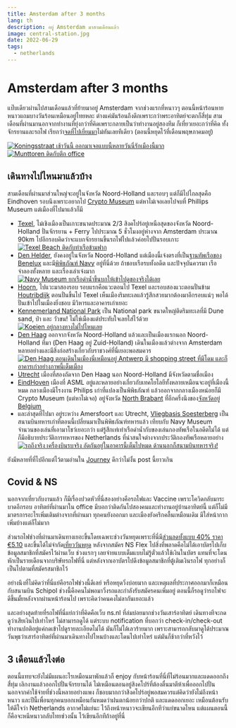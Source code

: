 ```yaml
---
title: Amsterdam after 3 months
lang: th
description: อยู่ Amsterdam มาสามเดือนแล้ว
image: central-station.jpg
date: 2022-06-29
tags:
  - netherlands
---
```


# Amsterdam after 3 months

แป๊บเดียวผ่านไปสามเดือนแล้วที่ย้ายมาอยู่ Amsterdam จากช่วงแรกที่หนาวๆ ตอนนี้หน้าร้อนหายหนาวแถมบางวันร้อนเหมือนอยู่ไทยหละ ต่างแค่มันร้อนถึงดึกเพราะกว่าพระอาทิตย์จะตกก็สี่ทุ่ม สามเดือนที่ผ่านมานอกจากทำงานที่ยุ่งกว่าที่คิดเพราะกลายเป็นว่าทำงานอยู่สองทีม ก็เที่ยวเยอะกว่าที่คิด ทั้งจักรยานและรถไฟ เรียกว่า[จดที่ไปเยี่ยมมา](/journeys/amsterdam/)ไม่ทันเลยทีเดียว (ตอนนี้หยุดไว้ที่เดือนพฤษภาคมอยู่)

[![Koningsstraat เช้าวันนี้ ออกมาเจอแบบนี้หลายวันนี่รักเมืองนี้มาก](koningsstraat.jpg)](koningsstraat.jpg)
[![Munttoren ติดกับตึก office](munttorent.jpg)](munttoren.jpg)

## เดินทางไปไหนมาแล้วบ้าง

สามเดือนที่ผ่านมาส่วนใหญ่จะอยู่ในจังหวัด Noord-Holland และรอบๆ แต่ก็มีไปไกลสุดคือ Eindhoven รอบนึงเพราะอยากไป [Crypto Museum](https://www.cryptomuseum.com/) แต่หาไม่เจอเลยไปจบที่ Phillips Museum แต่เมืองที่ไปมาแล้วก็มี

- [Texel](https://en.wikipedia.org/wiki/Texel), ไม่เชิงเมืองเป็นเกาะขนาดประมาณ 2/3 สิงคโปร์อยู่เหนือสุดของจังหวัด Noord-Holland ปั่นจักรยาน + Ferry ไปประมาณ 5 ชั่วโมงอยู่ห่างจาก Amsterdam ประมาณ 90km ไปอีกรอบคิดว่าจะแบกจักรยานขึ้นรถไฟไปแล้วค่อยไปปั่นรอบเกาะ
  [![Texel Beach ติดกับท่าเรือข้ามฟาก](texel-beach.jpg)](texel-beach.jpg)
- [Den Helder](https://en.wikipedia.org/wiki/Den_Helder), ยังคงอยู่ในจังหวัด Noord-Holland แต่เมืองนี้เจ๋งตรงที่เป็น[ฐานทัพเรือของ Benelux](https://english.defensie.nl/organisation/navy/navy-units/admiralty-benelux) และมี[พิพิธภัณฑ์ Navy](https://www.marinemuseum.nl/en/) อยู่ที่นี่ด้วย ถ้าชอบเรือรบทั้งอดีต และปัจจุบันควรมา เรือจำลองทั้งหลาย และเรื่องเล่าเจ๋งมาก
  [![Navy Museum ยกเรือดำน้ำขึ้นบกให้เข้าไปดูของจริงได้เลย](navy-museum.jpg)](navy-museum.jpg)
- [Hoorn](https://en.wikipedia.org/wiki/Hoorn), ไปแวะมาสองรอบ รอบแรกคือแวะตอนไป Texel และรอบสองแวะตอนปั่นข้าม [Houtribdijk](https://en.wikipedia.org/wiki/Houtribdijk) ตอนปั่นขึ้นไป Texel เห็นเมืองริมทะเลแล้วรู้สึกสวยมากต้องมาอีกรอบแน่ๆ พอได้ปั่นเข้าไปในเมืองยิ่งชอบ มีวิหารและอาคารเก่าเยอะ
- [Kennemerland National Park](https://en.wikipedia.org/wiki/Zuid-Kennemerland_National_Park) เป็น National park ขนาดใหญ่ติดริมทะเลที่มี Dune sand, ป่า และ วัวขน! ไม่ใช่เมืองแต่ประทับใจเลยใส่ไว้ด้วย
  [![Koeien อยู่กลางทางไม่ไปไหนเลย](koeien.jpg)](koeien.jpg)
- [Den Haag](https://nl.wikipedia.org/wiki/Den_Haag) ออกจากจังหวัด Noord-Holland แล้วและเป็นเมืองแรกนอก Noord-Holland ที่มา (Den Haag อยู่ Zuid-Holland) เดินในเมืองแล้วต่างจาก Amsterdam หลายอย่างและมีสิ่งก่อสร้างเกี่ยวกับราชวงศ์ที่นี่เยอะพอสมควร
  [![Den Haag ตอนเดินในเมืองนี่เหมือนอยู่ Antwerp มี shopping street ที่มีโดม และก็อาคารเก่าอย่างภาพนี้เต็มเมือง](denhaag.jpg)](denhaag.jpg)
- [Utrecht](https://en.wikipedia.org/wiki/Utrecht) เมืองที่สองถัดจาก Den Haag นอก Noord-Holland มีจังหวัดตามชื่อเมือง
- [EindHoven](https://en.wikipedia.org/wiki/Eindhoven) เมืองที่ ASML อยู่และหลายอย่างเกี่ยวกับเทคโยโลยีทั้งหลายเหมือนจะอยู่ที่เมืองนี้หมด กลางเมืองมีโรงงาน Philips เก่าที่แปลงเป็นพิพิธภัณฑ์ แล้วออกจากกลางเมืองหน่อยก็มี Crypto Museum (แต่หาไม่เจอ) อยู่จังหวัด [North Brabant](https://en.wikipedia.org/wiki/North_Brabant) ที่อีกครึ่งนึงของ[จังหวัดอยู่ Belgium](https://en.wikipedia.org/wiki/Province_of_Brabant)
- และล่าสุดที่ไปมา อยู่ระหว่าง Amersfoort และ Utrecht, [Vliegbasis Soesterberg](https://en.wikipedia.org/wiki/Soesterberg_Air_Base) เป็นสนามบินทหารเก่าที่ตอนนี้เปลี่ยนมาเป็นพิพิธภัณฑ์ทหารแล้ว เทียบกับ Navy Museum จำนวนของเล่นที่เอามาโชว์เยอะกว่า แต่รู้สึกเท่เท่าเรือดำน้ำกับของเล่นกองทัพเรือในอดีตไม่ได้ แต่ก็มีอธิบายประวัติการทหารของ Netherlands ที่น่าสนใจต่างจากประวัติกองทัพเรือหลายอย่าง
  [![รถถึงจริง เครื่องบินรบจริง อัดกันอยู่ในอาคารนี้เต็มไปหมด ด้านนอกก็สนามบินทหารจริง!](nmm.jpg)](nmm.jpg)

ยังมีหลายที่ที่ไปอีกแต่ไว้ตามอ่านใน [Journey](/journeys/amsterdam/) ดีกว่าไม่งั้น post นี้ยาวเกิน

## Covid & NS

นอกจากเที่ยวกับงานแล้ว ก็มีเรื่องปวดหัวที่นี่สองอย่างคือรถไฟและ Vaccine เพราะโควิดกลับมาระบาดอีกรอบ อาทิตย์ที่ผ่านมาใน office มีบอกว่าติดกันไปสองคนและทำงานอยู่บ้านอาทิตย์นี้ แต่ก็ไม่มีมาตรการอะไรเพิ่มเติมต่างจากที่ผ่านมา ทุกคนยังออกมา และเมืองยังครึกคลื้นเหมือนเดิม มีใส่หน้ากากเพิ่มบ้างแต่ก็ไม่มาก

ส่วนรถไฟช่วงที่ผ่านมาเดินทางเยอะขึ้นโดยเฉพาะช่วงวันหยุดเพราะที่นี่มี[ส่วนลดทั้งแบบ 40% ราคา €5.10](https://www.ns.nl/nsflex/webshop#/bestelling/producten/2) และขึ้นได้ไม่จำกัด[เที่ยววันหยุด](https://www.ns.nl/nsflex/webshop#/bestelling/producten/4) หลังจากสมัคร NS Flex ไปสิ่งที่พลาดคือไม่ได้เอาบัตรไปเก็บข้อมูลสมาชิกที่สมัครไว้ผ่านเว็บ ช่วงแรกๆ เลยจ่ายแบบเต็มแบบไม่รู้ตั๋วแล้วใช้เงินในบัตร แทนที่จะโดนหักเป็นรายเดือนจากบริษัทรถไฟที่นี่ แต่หลังจากเอาบัตรไปดึงข้อมูลสมาชิกที่ตู้เติมเงินรถไฟ ทุกอย่างก็เป็นไปตามที่สมัครสมาชิกไว้

อย่างนึงที่ไม่คิดว่าที่นี่แย่คือรถไฟช่วงนี้ดีเลย์ หรือหยุดวิ่งบ่อยมาก และเหตุผลที่ประกาศออกมาก็เหมือนกับสนามบิน Schipol ช่วงนี้คือคนไม่พอมาวิ่งรถและกำลังรับสมัครคนเพิ่มอยู่ ตอนนี้ก็รอดูว่ารถไฟจะดีขึ้นมั้ยหลังจากผ่านหน้าร้อนไป เพราะคิดว่าคนคงไม่ลากันเยอะแล้ว

และอย่างสุดท้ายที่รถไฟที่นี่แย่กว่าที่คิดคือเว็บ ns.nl ที่ล่มบ่อยมากช่วงวันเสาร์อาทิตย์ เดินทางทีจะกดดูว่าเสียเงินไปเท่าไหร่ ไม่สามารถดูได้ แต่ระบบ notification ที่บอกว่า check-in/check-out ทำงานปกติอยู่แค่กดเข้าไปดูรายละเอียดไม่ได้ มันก็ไม่ได้เลวร้ายมาก เพราะสามารถกลับมาดูได้ประมาณวันพุธว่าเสาร์อาทิตย์ที่ผ่านมาเดินทางไปไหนบ้างและโดนไปเท่าไหร่ แต่มันก็ช้ากว่าที่หวังไว้

## 3 เดือนแล้วไงต่อ

ตอนนี้แทบจะยังไม่มีแผนอะไรเหมือนมาพักแล้วก็ enjoy กับหน้าร้อนที่นี่ที่ไม่ร้อนมากและแดดออกถึงสี่ทุ่ม เลิกงานแล้วออกไปปั่นจักรยานได้ ไม่เหมือนตอนอยู่สิงคโปร์ที่ต้องตื่นมาตีห้าเพื่อออกไปปั่น
นอกจากค่าใช้จ่ายที่ช่วงนี้หลายอย่างแพง ก็ชอบมากกว่าสิงคโปร์อยู่พอสมควรแต่คิดว่ายังไม่ถึงหน้าหนาว และปีนี้เพื่อนทุกคนบอกเหมือนกันหมดว่าฝนตกน้อยกว่าปกติ และแดดออกเยอะ เหมือนต้อนรับให้ดีใจว่า Netherlands อากาศไม่แย่นะ
ไว้ถึงหน้าหนาวจะเขียนอีกทีว่าแย่ขนาดไหน แต่แผนตอนนี้ก็คือจะหนีหนาวกลับไทยช่วงนั้น ไว้เขียนอีกทีถ้าอยู่ที่นี่
